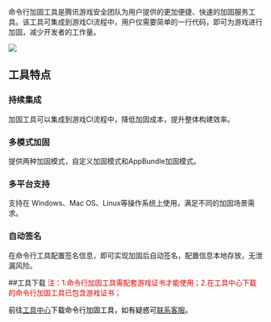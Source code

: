 命令行加固工具是腾讯游戏安全团队为用户提供的更加便捷、快速的加固服务工具。该工具可集成到游戏CI流程中，用户仅需要简单的一行代码，即可为游戏进行加固，减少开发者的工作量。

![](/docs/ACE-doc/20_Android-shellservice/30/10/1.png )

## 工具特点

### 持续集成
加固工具可以集成到游戏CI流程中，降低加固成本，提升整体构建效率。

### 多模式加固
提供两种加固模式，自定义加固模式和AppBundle加固模式。

### 多平台支持
支持在 Windows、Mac OS、Linux等操作系统上使用，满足不同的加固场景需求。

### 自动签名
在命令行工具配置签名信息，即可实现加固后自动签名，配置信息本地存放，无泄漏风险。

##工具下载
<font color="#dd0000">注：1.命令行加固工具需配套游戏证书才能使用；2.在工具中心下载的命令行加固工具已包含游戏证书；

<font color="#0000000">前往[工具中心](/#/tool-center)下载命令行加固工具，如有疑惑可<a href="https://admin.qidian.qq.com/template/blue/mp/menu/qr-code-jump.html?linkType=0&env=ol&kfuin=2852167644&fid=28&key=d81ab0145faf07ade8b35f63efae4464&cate=1&type=16&ftype=1&_type=wpa&qidian=true" target="_blank">联系客服</a>。